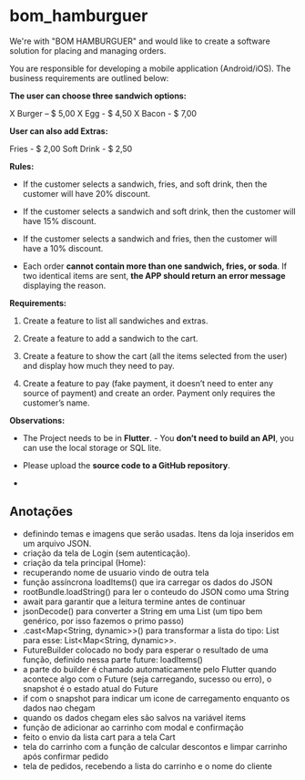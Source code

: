 
# bom_hamburguer
We're with "BOM HAMBURGUER" and would like to create a software solution for placing and managing orders.

You are responsible for developing a mobile application (Android/iOS). The business requirements are outlined below:

**The user can choose three sandwich options:**

X Burger – $ 5,00
X Egg - $ 4,50
X Bacon - $ 7,00
 
**User can also add Extras:**

Fries -  $ 2,00
Soft Drink - $ 2,50

**Rules:**

- If the customer selects a sandwich, fries, and soft drink, then the customer will have 20% discount.

- If the customer selects a sandwich and soft drink, then the customer will have 15% discount.

- If the customer selects a sandwich and fries, then the customer will have a 10% discount.

- Each order **cannot contain more than one sandwich, fries, or soda**. If two identical items are sent,  **the APP should return an error message** displaying the reason.

**Requirements:**

1) Create a feature to list all sandwiches and extras.

2) Create a feature to add a sandwich to the cart.

3) Create a feature to show the cart (all the items selected from the user) and display how much they need to pay.

4) Create a feature to pay (fake payment, it doesn’t need to enter any source of payment) and create an order. Payment only requires the customer’s name.

**Observations:**
- The Project needs to be in **Flutter**. - You **don’t need to build an API**, you can use the local storage or SQL lite.

- Please upload the **source code to a GitHub repository**.
- 
## Anotações
- definindo temas e imagens que serão usadas. Itens da loja inseridos em um arquivo JSON.
- criação da tela de Login (sem autenticação).
- criação da tela principal (Home):
- recuperando nome de usuario vindo de outra tela
- função assíncrona loadItems() que ira carregar os dados do JSON
- rootBundle.loadString() para ler o conteudo do JSON como uma String
- await para garantir que a leitura termine antes de continuar
- jsonDecode() para converter a String em uma List<dyanmics> (um tipo bem genérico, por isso fazemos o primo passo)
- .cast<Map<String,  dynamic>>() para transformar a lista do tipo: List<dynamic> para esse: List<Map<String,  dynamic>>.
- FutureBuilder colocado no body para esperar o resultado de uma função, definido nessa parte future: loadItems()
- a parte do builder é chamado automaticamente pelo Flutter quando acontece algo com o Future (seja carregando, sucesso ou erro), o snapshot é o estado atual do Future
- if com o snapshot para indicar um icone de carregamento enquanto os dados nao chegam
- quando os dados chegam eles são salvos na variável items
- função de adicionar ao carrinho com modal e confirmação
- feito o envio da lista cart para a tela Cart
- tela do carrinho com a função de calcular descontos e limpar carrinho após confirmar pedido
- tela de pedidos, recebendo a lista do carrinho e o nome do cliente